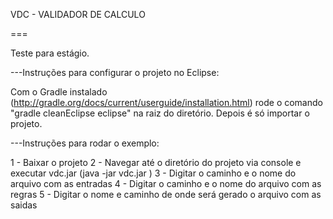 
VDC - VALIDADOR DE CALCULO

===

Teste para estágio.

---Instruções para configurar o projeto no Eclipse:

Com o Gradle instalado (http://gradle.org/docs/current/userguide/installation.html) rode o comando "gradle cleanEclipse eclipse" na raiz do diretório. Depois é só importar o projeto.

---Instruções para rodar o exemplo:

1 - Baixar o projeto
2 - Navegar até o diretório do projeto via console e executar vdc.jar (java -jar vdc.jar )
3 - Digitar o caminho e o nome do arquivo com as entradas
4 - Digitar o caminho e o nome do arquivo com as regras
5 - Digitar o nome e caminho de onde será gerado o arquivo com as saidas
